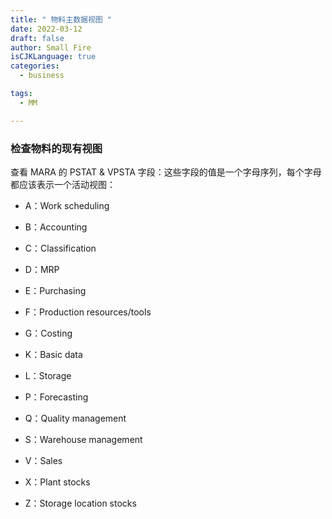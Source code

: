```yaml
---
title: " 物料主数据视图 "
date: 2022-03-12
draft: false
author: Small Fire
isCJKLanguage: true
categories: 
  - business

tags: 
  - MM

---
```


### 检查物料的现有视图

查看 MARA 的 PSTAT & VPSTA 字段：这些字段的值是一个字母序列，每个字母都应该表示一个活动视图：

- A：Work scheduling

- B：Accounting

- C：Classification

- D：MRP

- E：Purchasing

- F：Production resources/tools

- G：Costing

- K：Basic data

- L：Storage

- P：Forecasting

- Q：Quality management

- S：Warehouse management

- V：Sales

- X：Plant stocks

- Z：Storage location stocks